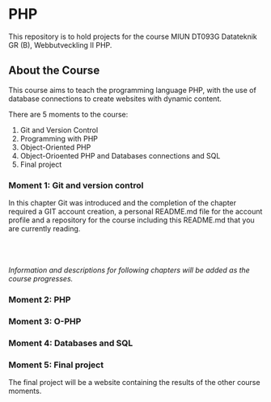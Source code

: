 # PHP
This repository is to hold projects for the course MIUN DT093G Datateknik GR (B), Webbutveckling II PHP.

## About the Course
This course aims to teach the programming language PHP, with the use of database connections to create websites with dynamic content.

There are 5 moments to the course:
1. Git and Version Control
2. Programming with PHP
3. Object-Oriented PHP
4. Object-Orioented PHP and Databases connections and SQL
5. Final project

### Moment 1: Git and version control
In this chapter Git was introduced and the completion of the chapter required a GIT account creation, a personal README.md file for the account profile and a repository for the course including this README.md that you are currently reading.

<br><br><br>
*Information and descriptions for following chapters will be added as the course progresses.*
### Moment 2: PHP
### Moment 3: O-PHP
### Moment 4: Databases and SQL


### Moment 5: Final project
The final project will be a website containing the results of the other course moments.
